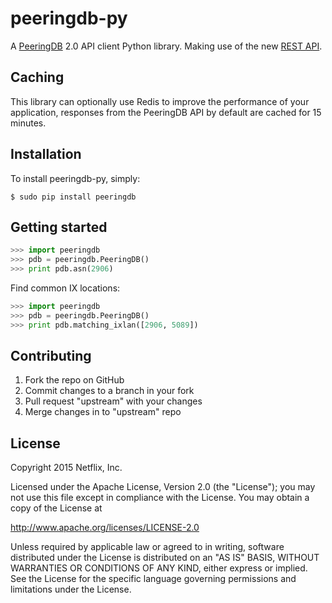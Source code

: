 # peeringdb-py

A [PeeringDB](https://beta.peeringdb.com/docs/) 2.0 API client Python library. Making use of the new [REST API](https://beta.peeringdb.com/docs/api_specs/).

## Caching

This library can optionally use Redis to improve the performance of your application, responses from the PeeringDB API by default are cached for 15 minutes.

## Installation

To install peeringdb-py, simply:

```
$ sudo pip install peeringdb
```

## Getting started

```python
>>> import peeringdb
>>> pdb = peeringdb.PeeringDB()
>>> print pdb.asn(2906)
```

Find common IX locations:

```python
>>> import peeringdb
>>> pdb = peeringdb.PeeringDB()
>>> print pdb.matching_ixlan([2906, 5089])
```

## Contributing

 1. Fork the repo on GitHub
 2. Commit changes to a branch in your fork
 3. Pull request "upstream" with your changes
 4. Merge changes in to "upstream" repo

## License

Copyright 2015 Netflix, Inc.

Licensed under the Apache License, Version 2.0 (the "License");
you may not use this file except in compliance with the License.
You may obtain a copy of the License at

<http://www.apache.org/licenses/LICENSE-2.0>

Unless required by applicable law or agreed to in writing, software
distributed under the License is distributed on an "AS IS" BASIS,
WITHOUT WARRANTIES OR CONDITIONS OF ANY KIND, either express or implied.
See the License for the specific language governing permissions and
limitations under the License.
